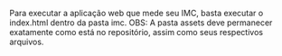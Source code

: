 Para executar a aplicação web que mede seu IMC, basta executar o index.html dentro da pasta imc.
OBS: A pasta assets deve permanecer exatamente como está no repositório, assim como seus respectivos arquivos.
